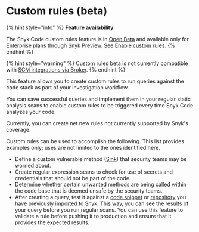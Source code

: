 # Custom rules (beta)

{% hint style="info" %}
**Feature availability**

The Snyk Code custom rules feature is in [Open Beta](../../../more-info/snyk-feature-release-process.md#open-beta) and available only for Enterprise plans through Snyk Preview. See [Enable custom rules](introducing-custom-rules.md).
{% endhint %}

{% hint style="warning" %}
Custom rules beta is not currently compatible with [SCM integrations via Broker](../../../enterprise-setup/snyk-broker/#integrations-with-snyk-broker).
{% endhint %}

This feature allows you to create custom rules to run queries against the code stack as part of your investigation workflow.

You can save successful queries and implement them in your regular static analysis scans to enable custom rules to be triggered every time Snyk Code analyzes your code.

Currently, you can create net new rules not currently supported by Snyk's coverage.

Custom rules can be used to accomplish the following. This list provides examples only; uses are not limited to the ones identified here.

* Define a custom vulnerable method ([Sink](how-custom-rules-work.md#sink)) that security teams may be worried about.
* Create regular expression scans to check for use of secrets and credentials that should not be part of the code.
* Determine whether certain unwanted methods are being called within the code base that is deemed unsafe by the security teams.
* After creating a query, test it against a [code snippet](run-query.md#run-query-on-a-code-snippet) or [repository](run-query.md#run-query-on-a-repository) you have previously imported to Snyk. This way, you can see the results of your query before you run regular scans. You can use this feature to validate a rule before pushing it to production and ensure that it provides the expected results.

